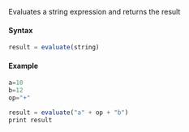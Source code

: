 Evaluates a string expression and returns the result

#### Syntax
```js
result = evaluate(string)
```
#### Example
```js
a=10
b=12
op="+"

result = evaluate("a" + op + "b")
print result
```
